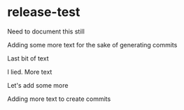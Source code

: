 # release-test

Need to document this still

Adding some more text for the sake of generating commits

Last bit of text

I lied. More text

Let's add some more

Adding more text to create commits
